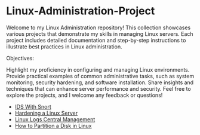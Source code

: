 # Linux-Administration-Project

Welcome to my Linux Administration repository! This collection showcases various projects that demonstrate my skills in managing Linux servers. Each project includes detailed documentation and step-by-step instructions to illustrate best practices in Linux administration.

Objectives:

Highlight my proficiency in configuring and managing Linux environments.
Provide practical examples of common administrative tasks, such as system monitoring, security hardening, and software installation.
Share insights and techniques that can enhance server performance and security.
Feel free to explore the projects, and I welcome any feedback or questions!

 
  - [IDS With Snort](https://github.com/TayLuo/IDS-with-Snort/blob/main/README.md)
  - [Hardening a Linux Server](https://github.com/TayLuo/Hardening-a-Linux-Server/blob/main/README.md)
  - [Linux Logs Central Management ](https://github.com/TayLuo/Linux-Log-Management/blob/main/README.md)
 - [How to Partition a Disk in Linux](https://github.com/TayLuo/Partition-a-Disk-in-Linux/blob/main/README.md)
